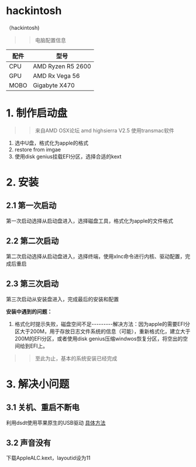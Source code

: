 # hackintosh
（hackintosh) 

>>电脑配置信息

配件  |  型号
------|-------------------
CPU   | AMD Ryzen R5 2600
GPU   | AMD Rx Vega 56
MOBO  | Gigabyte X470

# 1. 制作启动盘 

>>来自AMD OSX论坛 amd highsierra V2.5
使用transmac软件
1. 选中U盘，格式化为apple的格式
2. restore from imgae 
3. 使用disk genius挂载EFI分区，选择合适的kext

# 2. 安装

## 2.1 第一次启动

第一次启动选择从启动盘进入，选择磁盘工具，格式化为apple的文件格式

## 2.2 第二次启动

第二次启动选择从启动盘进入，选择终端，使用xlnc命令进行内核、驱动配置，完成后重启

## 2.3 第三次启动  

第三次启动从安装盘进入，完成最后的安装和配置

**安装中遇到的问题：**
1. 格式化时提示失败，磁盘空间不足---------解决方法：因为apple的需要EFI分区大于200M，用于存放日志文件系统的信息（可能），重新格式化，建立大于200M的EFI分区，或者使用disk genius压缩windwos恢复分区，将空出的空间给到EFI上。

>>至此为止，基本的系统安装已经完成

# 3. 解决小问题
## 3.1 关机、重启不断电
利用dsdt使用苹果原生的USB驱动 [具体方法](https://amd-osx.com/forum/viewtopic.php?t=4986)
## 3.2 声音没有
下载AppleALC.kext，layoutid设为11







